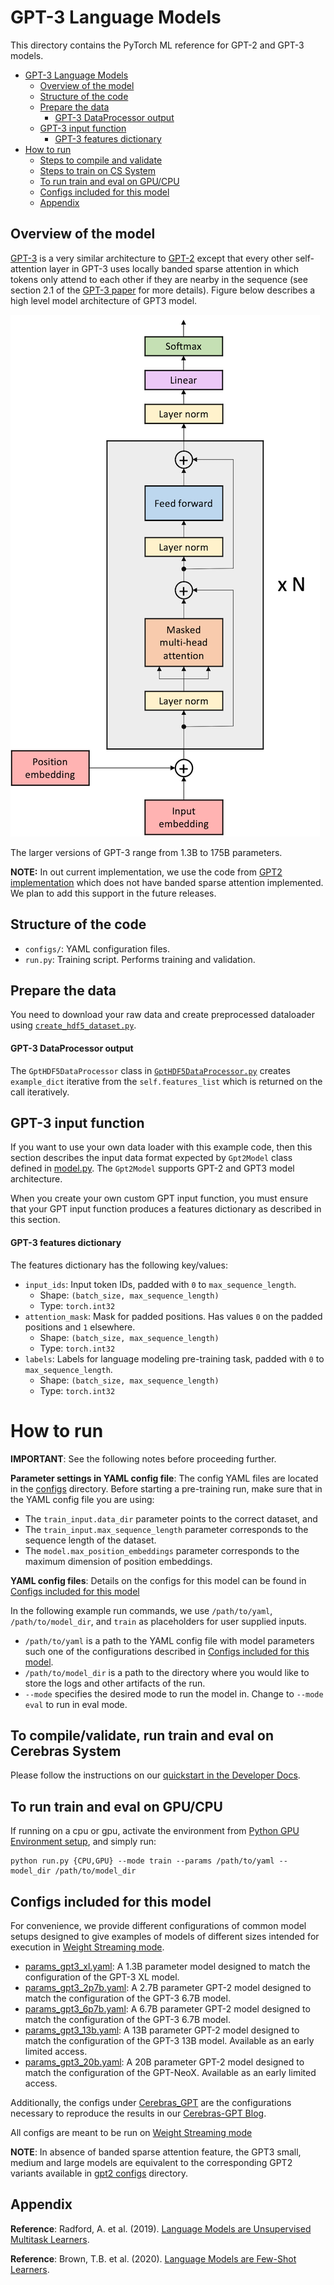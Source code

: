 # GPT-3 Language Models

This directory contains the PyTorch ML reference for GPT-2 and GPT-3 models.

- [GPT-3 Language Models](#gpt-3-language-models)
  - [Overview of the model](#overview-of-the-model)
  - [Structure of the code](#structure-of-the-code)
  - [Prepare the data](#prepare-the-data)
    - [GPT-3 DataProcessor output](#gpt-3-dataprocessor-output)
  - [GPT-3 input function](#gpt-3-input-function)
    - [GPT-3 features dictionary](#gpt-3-features-dictionary)
- [How to run](#how-to-run)
  - [Steps to compile and validate](#steps-to-compile-and-validate)
  - [Steps to train on CS System](#steps-to-train-on-cs-system)
  - [To run train and eval on GPU/CPU](#to-run-train-and-eval-on-gpucpu)
  - [Configs included for this model](#configs-included-for-this-model)
  - [Appendix](#appendix)

## Overview of the model

[GPT-3](https://arxiv.org/abs/2005.14165) is a very similar architecture to [GPT-2](https://d4mucfpksywv.cloudfront.net/better-language-models/language-models.pd) except that every other self-attention layer in GPT-3 uses locally banded sparse attention in which tokens only attend to each other if they are nearby in the sequence
(see section 2.1 of the [GPT-3 paper](https://arxiv.org/abs/2005.14165) for more details). Figure below describes a high level model architecture of GPT3 model.

![GPT3 Architecture Diagram](./images/architecture_diagram.png)

The larger versions of GPT-3 range from 1.3B to 175B parameters.

**NOTE:** In out current implementation, we use the code from [GPT2 implementation](../gpt2/) which does not have banded sparse attention implemented. We plan to add this support in the future releases.

## Structure of the code

-   `configs/`: YAML configuration files.
-   `run.py`: Training script. Performs training and validation.

## Prepare the data

You need to download your raw data and create preprocessed dataloader using [`create_hdf5_dataset.py`](../gpt2/input/scripts/create_hdf5_dataset.py). 

#### GPT-3 DataProcessor output
  The `GptHDF5DataProcessor` class in [`GptHDF5DataProcessor.py`](input/GptHDF5DataProcessor.py) creates `example_dict` iterative from the `self.features_list` which is returned on the call iteratively. 
 
## GPT-3 input function

If you want to use your own data loader with this example code, then this section describes the input data format expected by `Gpt2Model` class defined in [model.py](../gpt2/model.py). The `Gpt2Model` supports GPT-2 and GPT3 model architecture.

When you create your own custom GPT input function, you must ensure that your GPT input function produces a features dictionary as described in this section.

#### GPT-3 features dictionary

The features dictionary has the following key/values:

- `input_ids`: Input token IDs, padded with `0` to `max_sequence_length`.
  - Shape: `(batch_size, max_sequence_length)`
  - Type: `torch.int32`
- `attention_mask`: Mask for padded positions. Has values `0` on the padded positions and `1` elsewhere.
  - Shape: `(batch_size, max_sequence_length)`
  - Type: `torch.int32`
- `labels`: Labels for language modeling pre-training task, padded with `0` to `max_sequence_length`.
  - Shape: `(batch_size, max_sequence_length)`
  - Type: `torch.int32`

# How to run

**IMPORTANT**: See the following notes before proceeding further.

**Parameter settings in YAML config file**: The config YAML files are located in the [configs](configs/) directory. Before starting a pre-training run, make sure that in the YAML config file you are using:

-   The `train_input.data_dir` parameter points to the correct dataset, and
-   The `train_input.max_sequence_length` parameter corresponds to the sequence length of the dataset.
-   The `model.max_position_embeddings` parameter corresponds to the maximum dimension of position embeddings.

**YAML config files**: Details on the configs for this model can be found in [Configs included for this model](#configs-included-for-this-model)

In the following example run commands, we use `/path/to/yaml`, `/path/to/model_dir`, and `train` as placeholders for user supplied inputs.

-   `/path/to/yaml` is a path to the YAML config file with model parameters such one of the configurations described in [Configs included for this model](#configs-included-for-this-model).
-   `/path/to/model_dir` is a path to the directory where you would like to store the logs and other artifacts of the run.
-   `--mode` specifies the desired mode to run the model in. Change to `--mode eval` to run in eval mode.

## To compile/validate, run train and eval on Cerebras System

Please follow the instructions on our [quickstart in the Developer Docs](https://docs.cerebras.net/en/latest/wsc/getting-started/cs-appliance.html).

## To run train and eval on GPU/CPU

If running on a cpu or gpu, activate the environment from [Python GPU Environment setup](../../../../PYTHON-SETUP.md), and simply run:

```
python run.py {CPU,GPU} --mode train --params /path/to/yaml --model_dir /path/to/model_dir
```
## Configs included for this model

For convenience, we provide different configurations of common model setups designed to give examples of models of different sizes intended for execution in  [Weight Streaming mode](https://docs.cerebras.net/en/wsc/latest/cerebras-basics/cerebras-execution-modes.html).

- [params_gpt3_xl.yaml](./configs/params_gpt3_xl.yaml): A 1.3B parameter model designed to match the configuration of the GPT-3 XL model.
- [params_gpt3_2p7b.yaml](./configs/params_gpt3_2p7b.yaml): A 2.7B parameter GPT-2 model designed to match the configuration of the GPT-3 6.7B model.
- [params_gpt3_6p7b.yaml](./configs/params_gpt3_6p7b.yaml): A 6.7B parameter GPT-2 model designed to match the configuration of the GPT-3 6.7B model.
- [params_gpt3_13b.yaml](./configs/params_gpt3_13b.yaml): A 13B parameter GPT-2 model designed to match the configuration of the GPT-3 13B model. Available as an early limited access.
- [params_gpt3_20b.yaml](./configs/params_gpt3_20b.yaml): A 20B parameter GPT-2 model designed to match the configuration of the GPT-NeoX. Available as an early limited access.

Additionally, the configs under [Cerebras_GPT](./configs/Cerebras_GPT/) are the configurations necessary to reproduce the results in our [Cerebras-GPT Blog](https://www.cerebras.net/cerebras-gpt).

All configs are meant to be run on [Weight Streaming mode](https://docs.cerebras.net/en/latest/wsc/cerebras-basics/cerebras-execution-modes.html#weight-streaming-mode)

**NOTE**: In absence of banded sparse attention feature, the GPT3 small, medium and large models are equivalent to the corresponding GPT2 variants available in [gpt2 configs](../gpt2/configs/) directory.

## Appendix

**Reference**: Radford, A. et al. (2019). [Language Models are Unsupervised Multitask Learners](https://d4mucfpksywv.cloudfront.net/better-language-models/language-models.pdf).

**Reference**: Brown, T.B. et al. (2020). [Language Models are Few-Shot Learners](https://arxiv.org/abs/2005.14165).
